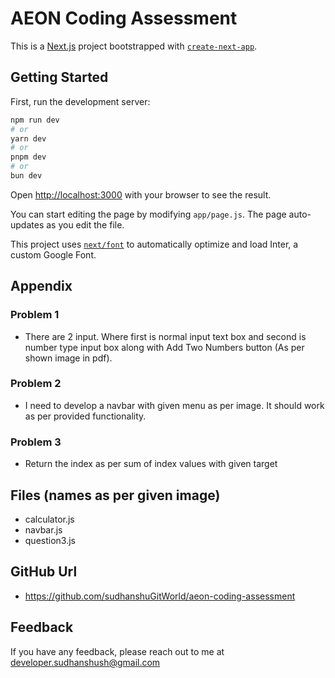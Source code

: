 # AEON Coding Assessment

This is a [Next.js](https://nextjs.org/) project bootstrapped with [`create-next-app`](https://github.com/vercel/next.js/tree/canary/packages/create-next-app).

## Getting Started

First, run the development server:

```bash
npm run dev
# or
yarn dev
# or
pnpm dev
# or
bun dev
```

Open [http://localhost:3000](http://localhost:3000) with your browser to see the result.

You can start editing the page by modifying `app/page.js`. The page auto-updates as you edit the file.

This project uses [`next/font`](https://nextjs.org/docs/basic-features/font-optimization) to automatically optimize and load Inter, a custom Google Font.


## Appendix
### Problem 1
- There are 2 input. Where first is normal input text box and second is number type input box along with Add Two Numbers button (As per shown image in pdf).
### Problem 2
- I need to develop a navbar with given menu as per image. It should work as per provided functionality.
### Problem 3
- Return the index as per sum of index values with given target



## Files (names as per given image)

- calculator.js
- navbar.js
- question3.js


## GitHub Url
- https://github.com/sudhanshuGitWorld/aeon-coding-assessment


## Feedback

If you have any feedback, please reach out to me at developer.sudhanshush@gmail.com
